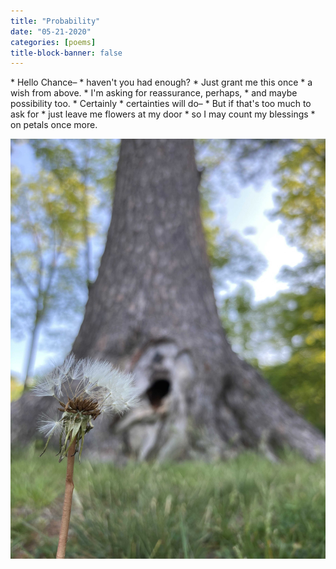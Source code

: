 ```yaml
---
title: "Probability"
date: "05-21-2020"
categories: [poems]
title-block-banner: false
---
```


<div class = "poem">
* Hello Chance–
* haven't you had enough?
* Just grant me this once
* a wish from above.
* I'm asking for reassurance, perhaps,
* and maybe possibility too.
* Certainly
* certainties will do–
* But if that's too much to ask for
* just leave me flowers at my door
* so I may count my blessings
* on petals once more.
</div>

![](/photos/probability.jpg)
